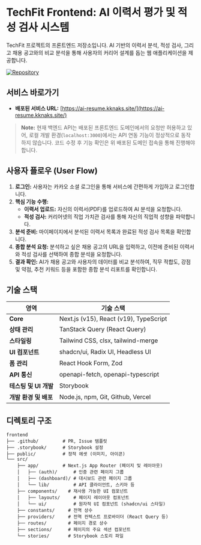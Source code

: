 # TechFit Frontend: AI 이력서 평가 및 적성 검사 시스템

TechFit 프로젝트의 프론트엔드 저장소입니다. AI 기반의 이력서 분석, 적성 검사, 그리고 채용 공고와의 비교 분석을 통해 사용자의 커리어 설계를 돕는 웹 애플리케이션을 제공합니다.

[![Repository](https://img.shields.io/badge/Repository-%23121011.svg?style=flat&logo=github&logoColor=white)](https://github.com/likelion-rocket-intern/frontend)

## 서비스 바로가기

- **배포된 서비스 URL:** [https://ai-resume.kknaks.site/](https://ai-resume.kknaks.site/)

> **Note:**
> 현재 백엔드 API는 배포된 프론트엔드 도메인에서의 요청만 허용하고 있어, 로컬 개발 환경(`localhost:3000`)에서는 API 연동 기능이 정상적으로 동작하지 않습니다. 코드 수정 후 기능 확인은 위 배포된 도메인 접속을 통해 진행해야 합니다.

## 사용자 플로우 (User Flow)

1.  **로그인:** 사용자는 카카오 소셜 로그인을 통해 서비스에 간편하게 가입하고 로그인합니다.
2.  **핵심 기능 수행:**
    - **이력서 업로드:** 자신의 이력서(PDF)를 업로드하여 AI 분석을 요청합니다.
    - **적성 검사:** 커리어넷의 직업 가치관 검사를 통해 자신의 직업적 성향을 파악합니다.
3.  **분석 준비:** 마이페이지에서 분석된 이력서 목록과 완료된 적성 검사 목록을 확인합니다.
4.  **종합 분석 요청:** 분석하고 싶은 채용 공고의 URL을 입력하고, 이전에 준비된 이력서와 적성 검사를 선택하여 종합 분석을 요청합니다.
5.  **결과 확인:** AI가 채용 공고와 사용자의 데이터를 비교 분석하여, 직무 적합도, 강점 및 약점, 추천 키워드 등을 포함한 종합 분석 리포트를 확인합니다.

## 기술 스택

| 영역                  | 기술 스택                              |
| --------------------- | -------------------------------------- |
| **Core**              | Next.js (v15), React (v19), TypeScript |
| **상태 관리**         | TanStack Query (React Query)           |
| **스타일링**          | Tailwind CSS, clsx, tailwind-merge     |
| **UI 컴포넌트**       | shadcn/ui, Radix UI, Headless UI       |
| **폼 관리**           | React Hook Form, Zod                   |
| **API 통신**          | openapi-fetch, openapi-typescript      |
| **테스팅 및 UI 개발** | Storybook                              |
| **개발 환경 및 배포** | Node.js, npm, Git, Github, Vercel      |

## 디렉토리 구조

```
frontend
├── .github/         # PR, Issue 템플릿
├── .storybook/      # Storybook 설정
├── public/          # 정적 에셋 (이미지, 아이콘)
└── src/
    ├── app/         # Next.js App Router (페이지 및 레이아웃)
    │   ├── (auth)/      # 인증 관련 페이지 그룹
    │   ├── (dashboard)/ # 대시보드 관련 페이지 그룹
    │   └── lib/         # API 클라이언트, 스키마 등
    ├── components/    # 재사용 가능한 UI 컴포넌트
    │   ├── layouts/     # 페이지 레이아웃 컴포넌트
    │   └── ui/          # 원자적 UI 컴포넌트 (shadcn/ui 스타일)
    ├── constants/     # 전역 상수
    ├── providers/     # 전역 컨텍스트 프로바이더 (React Query 등)
    ├── routes/        # 페이지 경로 상수
    ├── sections/      # 페이지의 주요 섹션 컴포넌트
    └── stories/       # Storybook 스토리 파일
```
